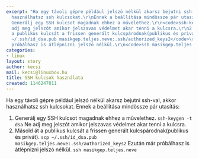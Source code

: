 ```yaml
---
excerpt: "Ha egy távoli gépre például jelszó nélkül akarsz bejutni ssh-val, akkor
  használhatsz ssh kulcsokat.\r\nEnnek a beállítása mindössze pár utasítás:\r\n1.
  Generálj egy SSH kulcsot magadnak ehhez a művelethez.\r\n<code>ssh-keygen -t dsa</code>\r\nNe
  adj meg jelszót amikor jelszavas védelmet akar tenni a kulcsra.\r\n2. Másold át
  a publikus kulcsát a frissen generált kulcspárodnak(publikus és privát).\r\n<code>scp
  ~/.ssh/id_dsa.pub masikgep.teljes.neve:.ssh/authorized_keys2</code>\r\nEzután már
  próbálhasz is átlépnizni jelszó nélkül.\r\n<code>ssh masikgep.teljes.neve</code>"
categories:
- linux
layout: story
author: kecsi
mail: kecsi@linuxbox.hu
title: SSH kulcsok használata
created: 1146247811
---
```

Ha egy távoli gépre például jelszó nélkül akarsz bejutni ssh-val, akkor használhatsz ssh kulcsokat.
Ennek a beállítása mindössze pár utasítás:
1. Generálj egy SSH kulcsot magadnak ehhez a művelethez.
<code>ssh-keygen -t dsa</code>
Ne adj meg jelszót amikor jelszavas védelmet akar tenni a kulcsra.
2. Másold át a publikus kulcsát a frissen generált kulcspárodnak(publikus és privát).
<code>scp ~/.ssh/id_dsa.pub masikgep.teljes.neve:.ssh/authorized_keys2</code>
Ezután már próbálhasz is átlépnizni jelszó nélkül.
<code>ssh masikgep.teljes.neve</code>

